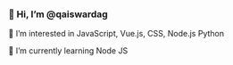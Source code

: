 ### 👋 Hi, I’m @qaiswardag

👀 I’m interested in JavaScript, Vue.js, CSS, Node.js Python

🌱 I’m currently learning Node JS
